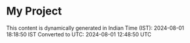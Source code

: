 # My Project

This content is dynamically generated in Indian Time (IST): 2024-08-01 18:18:50 IST
Converted to UTC: 2024-08-01 12:48:50 UTC
